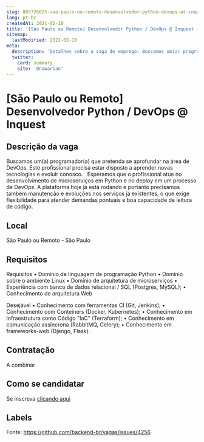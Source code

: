 ```yaml
---
slug: 805726025-sao-paulo-ou-remoto-desenvolvedor-python-devops-at-inquest
lang: pt-br
createdAt: 2021-02-10
title: '[São Paulo ou Remoto] Desenvolvedor Python / DevOps @ Inquest - Vaga de Emprego'
sitemap:
  lastModified: 2021-02-10
meta:
  description: 'Detalhes sobre a vaga de emprego: Buscamos um(a) programador(a) que pretenda se aprofundar na área de DevOps. Este profissional precisa estar disposto a aprender novas tecnologias e evoluir conosco.   Esperamos que o profissional atue no desenvolvimento de microserviços em Python e no deploy em um processo de DevOps. A plataforma hoje já está rodando e portanto precisamos também manutenção e evoluções nos serviços já existentes, o que exige flexibilidade para atender demandas pontuais e boa capacidade de leitura de código.'
  twitter:
    card: summary
    site: '@nawarian'
---
```


# [São Paulo ou Remoto] Desenvolvedor Python / DevOps @ Inquest

## Descrição da vaga

Buscamos um(a) programador(a) que pretenda se aprofundar na área de DevOps. Este profissional precisa estar disposto a aprender novas tecnologias e evoluir conosco.  
Esperamos que o profissional atue no desenvolvimento de microserviços em Python e no deploy em um processo de DevOps. A plataforma hoje já está rodando e portanto precisamos também manutenção e evoluções nos serviços já existentes, o que exige flexibilidade para atender demandas pontuais e boa capacidade de leitura de código.

## Local

São Paulo ou Remoto - São Paulo

## Requisitos

Requisitos
	• Domínio de linguagem de programação Python
	• Domínio sobre o ambiente Linux
	• Domínio de arquitetura de microserviços
	• Experiência com banco de dados relacional / SQL (Postgres, MySQL);
	• Conhecimento de arquitetura Web 

Desejável
	• Conhecimento com ferramentas CI (Git, Jenkins);
	• Conhecimento com Conteiners (Docker, Kubernetes);
	• Conhecimento em Infraestrutura como Código "IaC" (Terraform);
	• Conhecimento em comunicação assíncrona (RabbitMQ, Celery);
	• Conhecimento em frameworks-web (Django, Flask).

## Contratação

A combinar

## Como se candidatar

Se inscreva [clicando aqui](https://www.pyjobs.com.br/job/2071)

## Labels



Fonte: https://github.com/backend-br/vagas/issues/4256